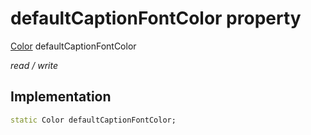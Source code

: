 


# defaultCaptionFontColor property






[Color](https://api.flutter.dev/flutter/dart-ui/Color-class.html) defaultCaptionFontColor
  
_read / write_






## Implementation

```dart
static Color defaultCaptionFontColor;


```







